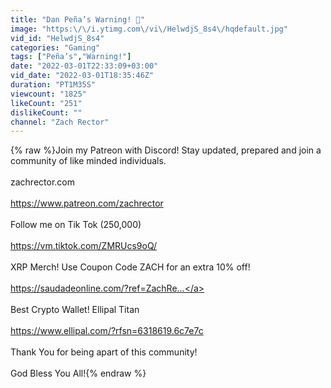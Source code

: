 ```yaml
---
title: "Dan Peña’s Warning! 🚨"
image: "https:\/\/i.ytimg.com\/vi\/HelwdjS_8s4\/hqdefault.jpg"
vid_id: "HelwdjS_8s4"
categories: "Gaming"
tags: ["Peña’s","Warning!"]
date: "2022-03-01T22:33:09+03:00"
vid_date: "2022-03-01T18:35:46Z"
duration: "PT1M35S"
viewcount: "1825"
likeCount: "251"
dislikeCount: ""
channel: "Zach Rector"
---
```

{% raw %}Join my Patreon with Discord! Stay updated, prepared and join a community of like minded individuals.<br /><br />zachrector.com<br /><br /><a rel="nofollow" target="blank" href="https://www.patreon.com/zachrector">https://www.patreon.com/zachrector</a><br /><br />Follow me on Tik Tok (250,000)<br /><br /><a rel="nofollow" target="blank" href="https://vm.tiktok.com/ZMRUcs9oQ/">https://vm.tiktok.com/ZMRUcs9oQ/</a><br /><br />XRP Merch! Use Coupon Code ZACH for an extra 10% off!<br /><br /><a rel="nofollow" target="blank" href="https://saudadeonline.com/?ref=ZachRe...">https://saudadeonline.com/?ref=ZachRe...</a><br /><br />Best Crypto Wallet! Ellipal Titan <br /><br /><a rel="nofollow" target="blank" href="https://www.ellipal.com/?rfsn=6318619.6c7e7c">https://www.ellipal.com/?rfsn=6318619.6c7e7c</a><br /><br />Thank You for being apart of this community!<br /><br />God Bless You All!{% endraw %}
